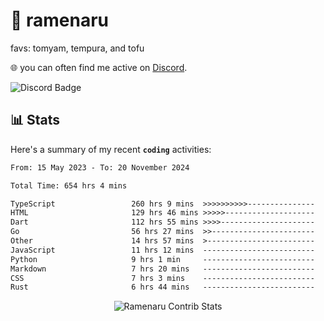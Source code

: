 # 🍜 ramenaru
favs: tomyam, tempura, and tofu

🌐 you can often find me active on [Discord](https://discordapp.com/users/503291004200157185).

![Discord Badge](https://dcbadge.vercel.app/api/shield/503291004200157185)

## 📊 Stats

Here's a summary of my recent **`coding`** activities:

<!--START_SECTION:waka-->

```txt
From: 15 May 2023 - To: 20 November 2024

Total Time: 654 hrs 4 mins

TypeScript                 260 hrs 9 mins  >>>>>>>>>>---------------   39.78 %
HTML                       129 hrs 46 mins >>>>>--------------------   19.84 %
Dart                       112 hrs 55 mins >>>>---------------------   17.26 %
Go                         56 hrs 27 mins  >>-----------------------   08.63 %
Other                      14 hrs 57 mins  >------------------------   02.29 %
JavaScript                 11 hrs 12 mins  -------------------------   01.71 %
Python                     9 hrs 1 min     -------------------------   01.38 %
Markdown                   7 hrs 20 mins   -------------------------   01.12 %
CSS                        7 hrs 3 mins    -------------------------   01.08 %
Rust                       6 hrs 44 mins   -------------------------   01.03 %
```

<!--END_SECTION:waka-->

<div style="text-align: center;">
   <img align="center" src="https://github-readme-streak-stats.herokuapp.com/?user=Ramenaru&theme=dark&card_width=520" alt="Ramenaru Contrib Stats" />
</div>

